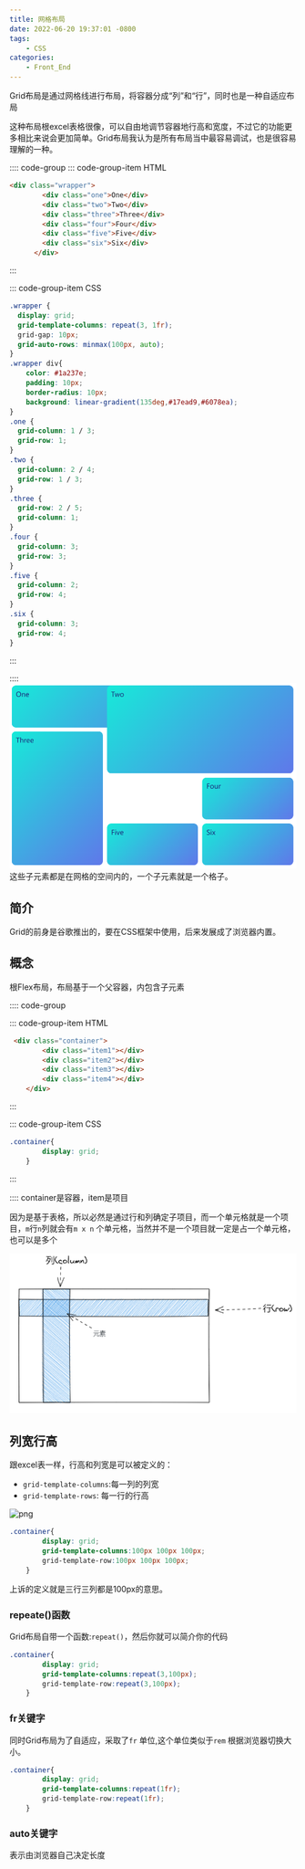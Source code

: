 ```yaml
---
title: 网格布局
date: 2022-06-20 19:37:01 -0800
tags:   
    - CSS
categories: 
    - Front_End
---
```


Grid布局是通过网格线进行布局，将容器分成“列”和“行”，同时也是一种自适应布局
<!-- more -->

这种布局根excel表格很像，可以自由地调节容器地行高和宽度，不过它的功能更多相比来说会更加简单。Grid布局我认为是所有布局当中最容易调试，也是很容易理解的一种。

:::: code-group
::: code-group-item HTML

```html
<div class="wrapper">
        <div class="one">One</div>
        <div class="two">Two</div>
        <div class="three">Three</div>
        <div class="four">Four</div>
        <div class="five">Five</div>
        <div class="six">Six</div>
      </div>
```

:::

::: code-group-item CSS

```css
.wrapper {
  display: grid;
  grid-template-columns: repeat(3, 1fr);
  grid-gap: 10px;
  grid-auto-rows: minmax(100px, auto);
}
.wrapper div{
    color: #1a237e;
    padding: 10px;
    border-radius: 10px;
    background: linear-gradient(135deg,#17ead9,#6078ea);
}
.one {
  grid-column: 1 / 3;
  grid-row: 1;
}
.two {
  grid-column: 2 / 4;
  grid-row: 1 / 3;
}
.three {
  grid-row: 2 / 5;
  grid-column: 1;
}
.four {
  grid-column: 3;
  grid-row: 3;
}
.five {
  grid-column: 2;
  grid-row: 4;
}
.six {
  grid-column: 3;
  grid-row: 4;
}
```

:::

::::
![1655728267218](./1655728267218.png)
这些子元素都是在网格的空间内的，一个子元素就是一个格子。

## 简介

Grid的前身是谷歌推出的，要在CSS框架中使用，后来发展成了浏览器内置。

## 概念

根Flex布局，布局基于一个父容器，内包含子元素


:::: code-group

::: code-group-item HTML

```html
 <div class="container">
        <div class="item1"></div>
        <div class="item2"></div>
        <div class="item3"></div>
        <div class="item4"></div>
    </div>
```

:::

::: code-group-item CSS

```css
.container{
        display: grid;
    }
```


:::

::::
container是容器，item是项目

因为是基于表格，所以必然是通过行和列确定子项目，而一个单元格就是一个项目，`m`行`n`列就会有`m x n` 个单元格，当然并不是一个项目就一定是占一个单元格，也可以是多个

![1655728903215](./1655728903215.png)

## 列宽行高

跟excel表一样，行高和列宽是可以被定义的：

* `grid-template-columns`:每一列的列宽
* `grid-template-rows`: 每一行的行高 

 ![png](https://www.wangbase.com/blogimg/asset/201903/bg2019032506.png) 

```css
.container{
        display: grid;
        grid-template-columns:100px 100px 100px;
        grid-template-row:100px 100px 100px;
    }
```

上诉的定义就是三行三列都是100px的意思。

### repeate()函数

Grid布局自带一个函数:`repeat()`，然后你就可以简介你的代码

```css
.container{
        display: grid;
        grid-template-columns:repeat(3,100px);
        grid-template-row:repeat(3,100px);
    }
```

### fr关键字
同时Grid布局为了自适应，采取了`fr` 单位,这个单位类似于`rem` 根据浏览器切换大小。

```css
.container{
        display: grid;
        grid-template-columns:repeat(1fr);
        grid-template-row:repeat(1fr);
    }
```

### auto关键字

 表示由浏览器自己决定长度 

